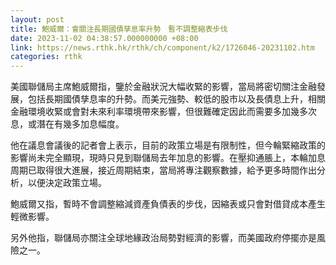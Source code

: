 ```yaml
---
layout: post
title: 鮑威爾：會關注長期國債孳息率升勢　暫不調整縮表步伐
date: 2023-11-02 04:38:57.000000000 +08:00
link: https://news.rthk.hk/rthk/ch/component/k2/1726046-20231102.htm
categories: rthk
---
```


美國聯儲局主席鮑威爾指，鑒於金融狀況大幅收緊的影響，當局將密切關注金融發展，包括長期國債孳息率的升勢。而美元強勢、較低的股市以及長債息上升，相關金融環境收緊或會對未來利率環境帶來影響，但很難確定因此而需要多加幾多次息，或潛在有幾多加息幅度。

他在議息會議後的記者會上表示，目前的政策立場是有限制性，但今輪緊縮政策的影響尚未完全顯現，現時只見到聯儲局去年加息的影響。在壓抑通脹上，本輪加息周期已取得很大進展，接近周期結束，當局將專注觀察數據，給予更多時間作出分析，以便決定政策立場。

鮑威爾又指，暫時不會調整縮減資產負債表的步伐，因縮表或只會對借貸成本產生輕微影響。

另外他指，聯儲局亦關注全球地緣政治局勢對經濟的影響，而美國政府停擺亦是風險之一。
